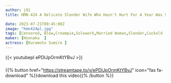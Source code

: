 ```yaml
---
author: j91
title: HMN-424 A Delicate Slender Wife Who Hasn't Hurt For A Year Was Secretly Taken Down By Her Father-in-law In A Narrow Closed Room Under One Roof With A Sweat Duct Seeding Press. Sumire Kuramoto

date: 2023-07-21T00:45:00Z
image: "hmn424pl.jpg"
tags: [Censored, Blow,Creampie,Solowork,Married Woman,Slender,Cuckold	]
maker: [Honnaka  ]
actress: [Kuramoto Sumire ]
---
```



{{< youtubepl ePDlJpOrmKtYBvJ >}}
###

{{% button href="https://streamtape.to/v/ePDlJpOrmKtYBvJ" icon="fas fa-download" %}}download this video{{% /button %}}


